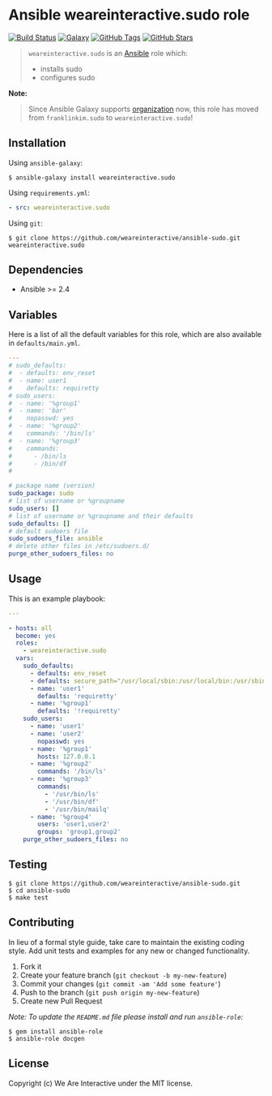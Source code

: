 # Ansible weareinteractive.sudo role

[![Build Status](https://img.shields.io/travis/weareinteractive/ansible-sudo.svg)](https://travis-ci.org/weareinteractive/ansible-sudo)
[![Galaxy](http://img.shields.io/badge/galaxy-weareinteractive.sudo-blue.svg)](https://galaxy.ansible.com/weareinteractive/users)
[![GitHub Tags](https://img.shields.io/github/tag/weareinteractive/ansible-sudo.svg)](https://github.com/weareinteractive/ansible-sudo)
[![GitHub Stars](https://img.shields.io/github/stars/weareinteractive/ansible-sudo.svg)](https://github.com/weareinteractive/ansible-sudo)

> `weareinteractive.sudo` is an [Ansible](http://www.ansible.com) role which:
>
> * installs sudo
> * configures sudo

**Note:**

> Since Ansible Galaxy supports [organization](https://www.ansible.com/blog/ansible-galaxy-2-release) now, this role has moved from `franklinkim.sudo` to `weareinteractive.sudo`!

## Installation

Using `ansible-galaxy`:

```shell
$ ansible-galaxy install weareinteractive.sudo
```

Using `requirements.yml`:

```yaml
- src: weareinteractive.sudo
```

Using `git`:

```shell
$ git clone https://github.com/weareinteractive/ansible-sudo.git weareinteractive.sudo
```

## Dependencies

* Ansible >= 2.4

## Variables

Here is a list of all the default variables for this role, which are also available in `defaults/main.yml`.

```yaml
---
# sudo_defaults:
#  - defaults: env_reset
#  - name: user1
#    defaults: requiretty
# sudo_users:
#  - name: '%group1'
#  - name: 'bar'
#    nopasswd: yes
#  - name: '%group2'
#    commands: '/bin/ls'
#  - name: '%group3'
#    commands:
#      - /bin/ls
#      - /bin/df
#

# package name (version)
sudo_package: sudo
# list of username or %groupname
sudo_users: []
# list of username or %groupname and their defaults
sudo_defaults: []
# default sudoers file
sudo_sudoers_file: ansible
# delete other files in /etc/sudoers.d/
purge_other_sudoers_files: no

```


## Usage

This is an example playbook:

```yaml
---

- hosts: all
  become: yes
  roles:
    - weareinteractive.sudo
  vars:
    sudo_defaults:
      - defaults: env_reset
      - defaults: secure_path="/usr/local/sbin:/usr/local/bin:/usr/sbin:/usr/bin:/sbin:/bin"
      - name: 'user1'
        defaults: 'requiretty'
      - name: '%group1'
        defaults: '!requiretty'
    sudo_users:
      - name: 'user1'
      - name: 'user2'
        nopasswd: yes
      - name: '%group1'
        hosts: 127.0.0.1
      - name: '%group2'
        commands: '/bin/ls'
      - name: '%group3'
        commands:
          - '/usr/bin/ls'
          - '/usr/bin/df'
          - '/usr/bin/mailq'
      - name: '%group4'
        users: 'user1,user2'
        groups: 'group1,group2'
    purge_other_sudoers_files: no

```


## Testing

```shell
$ git clone https://github.com/weareinteractive/ansible-sudo.git
$ cd ansible-sudo
$ make test
```

## Contributing
In lieu of a formal style guide, take care to maintain the existing coding style. Add unit tests and examples for any new or changed functionality.

1. Fork it
2. Create your feature branch (`git checkout -b my-new-feature`)
3. Commit your changes (`git commit -am 'Add some feature'`)
4. Push to the branch (`git push origin my-new-feature`)
5. Create new Pull Request

*Note: To update the `README.md` file please install and run `ansible-role`:*

```shell
$ gem install ansible-role
$ ansible-role docgen
```

## License
Copyright (c) We Are Interactive under the MIT license.
